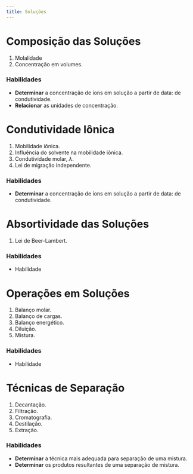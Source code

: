 ```yaml
---
title: Soluções
---
```


# Composição das Soluções

1. Molalidade
2. Concentração em volumes.

### Habilidades

- **Determinar** a concentração de íons em solução a partir de data: de condutividade.
- **Relacionar** as unidades de concentração.

# Condutividade Iônica

1. Mobilidade iônica.
2. Influência do solvente na mobilidade iônica.
3. Condutividade molar, $\lambda$.
4. Lei de migração independente.

### Habilidades

- **Determinar** a concentração de íons em solução a partir de data: de condutividade.

# Absortividade das Soluções

1. Lei de Beer-Lambert.

### Habilidades

- Habilidade

# Operações em Soluções

1. Balanço molar.
2. Balanço de cargas.
3. Balanço energético.
4. Diluição.
5. Mistura.

### Habilidades

- Habilidade

# Técnicas de Separação

1. Decantação.
2. Filtração.
3. Cromatografia.
4. Destilação.
5. Extração.

### Habilidades

- **Determinar** a técnica mais adequada para separação de uma mistura.
- **Determinar** os produtos resultantes de uma separação de mistura. 